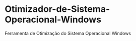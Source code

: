 # Otimizador-de-Sistema-Operacional-Windows
Ferramenta de Otimização do Sistema Operacional Windows
